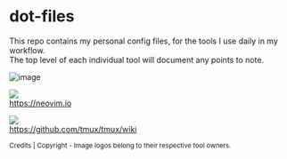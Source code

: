 # dot-files

This repo contains my personal config files, for the tools I use daily in my workflow.  
The top level of each individual tool will document any points to note.

![image](https://github.com/MaybeNotABob/dot-files/assets/69116075/74f02706-b292-4d09-aa84-2bfe7855809c)


[<img src="https://github.com/MaybeNotABob/dot-files/assets/69116075/d19c9533-8f43-441f-bcf9-2ac46fd5e725">](https://github.com/MaybeNotABob/dot-files/tree/main/nvim)  
https://neovim.io  

[<img src="https://github.com/MaybeNotABob/dot-files/assets/69116075/79878c16-4849-4ab6-a57c-21da9c5968a2">](https://github.com/MaybeNotABob/dot-files/tree/main/tmux)              
https://github.com/tmux/tmux/wiki  

<sub>Credits | Copyright - Image logos belong to their respective tool owners.</sub>
